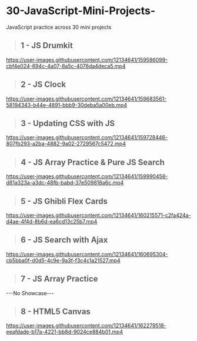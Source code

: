 # 30-JavaScript-Mini-Projects-
JavaScript practice across 30 mini projects

>## 1 - JS Drumkit
https://user-images.githubusercontent.com/12134641/159586099-cbf4e024-694c-4a07-8a5c-4076da4deca5.mp4
>## 2 - JS Clock
https://user-images.githubusercontent.com/12134641/159683561-58194343-b44e-4891-bbb9-30deba5a00eb.mp4
>## 3 - Updating CSS with JS
https://user-images.githubusercontent.com/12134641/159728446-807fb293-a2ba-4882-9a02-2729567c5472.mp4
>## 4 - JS Array Practice & Pure JS Search
https://user-images.githubusercontent.com/12134641/159990456-d81a323a-a3dc-48fb-babd-37e509818a6c.mp4
>## 5 - JS Ghibli Flex Cards
https://user-images.githubusercontent.com/12134641/160215571-c2fa424a-d4ae-4f4d-8b6d-ea6cd13c25b7.mp4
>## 6 - JS Search with Ajax
https://user-images.githubusercontent.com/12134641/160695304-cb5bba0f-d0d5-4c9e-9a3f-f3c4c1a21527.mp4
>## 7 - JS Array Practice
---No Showcase---
>## 8 - HTML5 Canvas
https://user-images.githubusercontent.com/12134641/162279518-eeafdade-b17a-4221-bb8d-9024ce884b01.mp4

